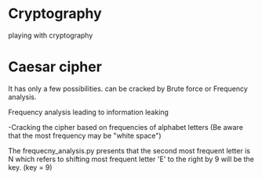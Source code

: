 # Cryptography
playing with cryptography

# Caesar cipher 
It has only a few possibilities.
can be cracked by Brute force or Frequency analysis.
 
Frequency analysis leading to information leaking
  
  
  -Cracking the cipher based on frequencies of alphabet letters (Be aware that the most frequency may be "white space")
  
  
  The frequecny_analysis.py presents that the second most frequent letter is N which refers to shifting most frequent letter 'E' to the right by 9 will be the key. (key = 9)
